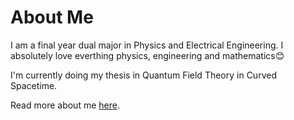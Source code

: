 # About Me

I am a final year dual major in Physics and Electrical Engineering. I absolutely love everthing physics, engineering and mathematics😊

I'm currently doing my thesis in Quantum Field Theory in Curved Spacetime. 

Read more about me <a href = "https://nithyasreepg.github.io/Profile/" >here</a>.
